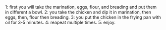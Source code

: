  1: first you will take the marination, eggs, flour, and breading and put them in  different a bowl.
 2: you take the chicken and dip it in marination, then eggs, then, flour then breading.
3: you put the chicken in the frying pan with oil for 3-5 minutes.
4: reapeat multiple times.
5: enjoy.
